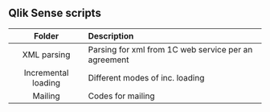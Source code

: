 ## Qlik Sense scripts

|        Folder         |       Description      |
| :-------------------: | :----------------------|
| XML parsing           | Parsing for xml from 1C web service per an agreement|
| Incremental loading   | Different modes of inc. loading|
| Mailing               | Codes for mailing |
